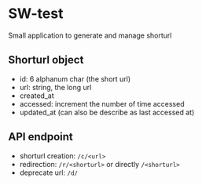 # SW-test

Small application to generate and manage shorturl

## Shorturl object

- id: 6 alphanum char (the short url)
- url: string, the long url
- created_at
- accessed: increment the number of time accessed
- updated_at (can also be describe as last accessed at)

## API endpoint

- shorturl creation: `/c/<url>`
- redirection: `/r/<shorturl>` or directly `/<shorturl>`
- deprecate url: `/d/`
